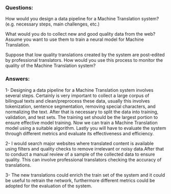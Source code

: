 ### Questions:

How would you design a data pipeline for a Machine Translation system? (e.g. necessary steps, main challenges, etc.)

What would you do to collect new and good quality data from the web? Assume you want to use them to train a neural model for Machine Translation.

Suppose that low quality translations created by the system are post-edited by professional translators. How would you use this process to monitor the quality of the Machine Translation system?

### Answers:

1- Designing a data pipeline for a Machine Translation system involves several steps. Certainly is very important to collect a large corpus of bilingual texts and clean/preprocess these data, usually this involves tokenization, sentence segmentation, removing special characters, and normalizing the text. After that is necessary to split the data into training, validation, and test sets. The training set should be the largest portion to ensure effective model training. Now we can train a Machine Translation model using a suitable algorithm. Lastly you will have to evaluate the system through different metrics and evaluate its effectiveness and efficiency.

2- I would search major websites where translated content is available using filters and quality checks to remove irrelevant or noisy data.After that to conduct a manual review of a sample of the collected data to ensure quality. This can involve professional translators checking the accuracy of translations.

3- The new translations could enrich the train set of the system and it could be useful to retrain the network, furthermore different metrics could be adopted for the evaluation of the system.

